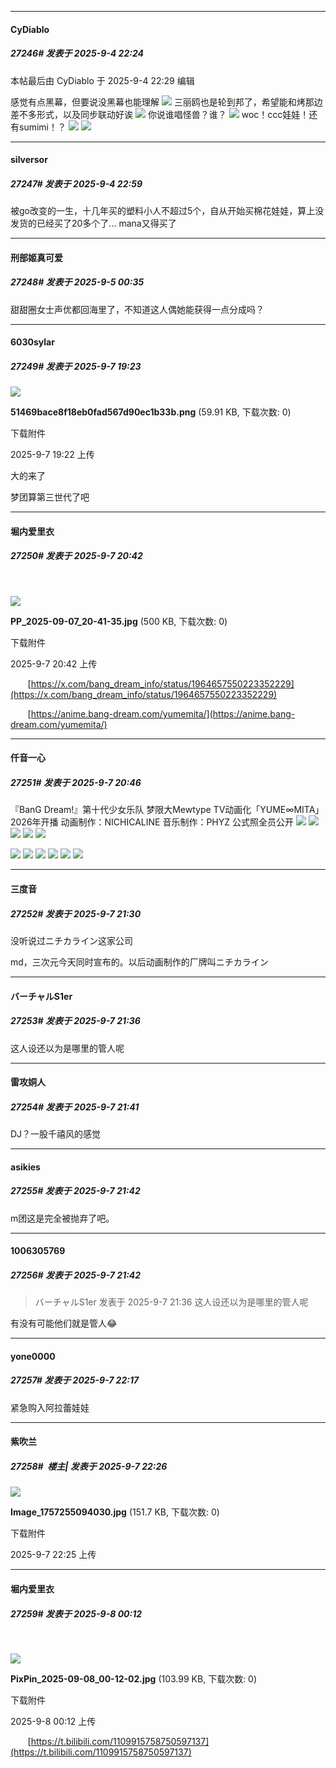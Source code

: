 ﻿
*****

####  CyDiablo  
##### 27246#       发表于 2025-9-4 22:24

 本帖最后由 CyDiablo 于 2025-9-4 22:29 编辑 

感觉有点黑幕，但要说没黑幕也能理解
<img src="https://p.sda1.dev/26/7e605e04e15d4891cd4f94506bc2ce5e/1756995625697.jpeg" referrerpolicy="no-referrer">
三丽鸥也是轮到邦了，希望能和烤那边差不多形式，以及同步联动好诶
<img src="https://p.sda1.dev/26/3c362f1c0e6e089c01f68ee9baee7919/1756995642785.png" referrerpolicy="no-referrer">
你说谁唱怪兽？谁？
<img src="https://p.sda1.dev/26/a809f88e12cf6890d79d3aa2e33637f5/1756995650640.jpeg" referrerpolicy="no-referrer">
woc！ccc娃娃！还有sumimi！？
<img src="https://p.sda1.dev/26/2eec79b698c99b831a2518fa1aafe9d2/Image_1756994237132.jpg" referrerpolicy="no-referrer">
<img src="https://p.sda1.dev/26/ae94e9e94ade37248d0bb8fd0995a96b/Image_1756994143806.jpg" referrerpolicy="no-referrer">


*****

####  silversor  
##### 27247#       发表于 2025-9-4 22:59

被go改变的一生，十几年买的塑料小人不超过5个，自从开始买棉花娃娃，算上没发货的已经买了20多个了... mana又得买了


*****

####  刑部姬真可爱  
##### 27248#       发表于 2025-9-5 00:35

甜甜圈女士声优都回海里了，不知道这人偶她能获得一点分成吗？


*****

####  6030sylar  
##### 27249#       发表于 2025-9-7 19:23

<img src="https://img.stage1st.com/forum/202509/07/192257awkizka4o342g4ao.png" referrerpolicy="no-referrer">

<strong>51469bace8f18eb0fad567d90ec1b33b.png</strong> (59.91 KB, 下载次数: 0)

下载附件

2025-9-7 19:22 上传

大的来了

梦团算第三世代了吧


*****

####  堀内爱里衣  
##### 27250#       发表于 2025-9-7 20:42

       

<img src="https://img.stage1st.com/forum/202509/07/204222vnrthukh5nrtfsgt.jpg" referrerpolicy="no-referrer">

<strong>PP_2025-09-07_20-41-35.jpg</strong> (500 KB, 下载次数: 0)

下载附件

2025-9-7 20:42 上传

       [https://x.com/bang_dream_info/status/1964657550223352229](https://x.com/bang_dream_info/status/1964657550223352229)

       [https://anime.bang-dream.com/yumemita/](https://anime.bang-dream.com/yumemita/)

*****

####  仟音一心  
##### 27251#       发表于 2025-9-7 20:46

『BanG Dream!』第十代少女乐队 梦限大Mewtype TV动画化「YUME∞MITA」2026年开播
动画制作：NICHICALINE
音乐制作：PHYZ 
公式照全员公开
<img src="https://p.sda1.dev/26/7dd99725c728f1920de55c544d1228e3/image.jpg" referrerpolicy="no-referrer">
<img src="https://p.sda1.dev/26/75acdc7e43c812ded88800a470cffe34/image.jpg" referrerpolicy="no-referrer">
<img src="https://p.sda1.dev/26/e7060d882594801439b76220c12d8091/image.jpg" referrerpolicy="no-referrer">
<img src="https://p.sda1.dev/26/d3040532cbd6e5ffe1dd4f159f95d699/image.jpg" referrerpolicy="no-referrer">
<img src="https://p.sda1.dev/26/ac68b96e89df36987344859d83bd4993/image.jpg" referrerpolicy="no-referrer">

<img src="https://p.sda1.dev/26/3ea752c893b90bf0655c3ff6ae445c8e/image.jpg" referrerpolicy="no-referrer">
<img src="https://p.sda1.dev/26/83331acf26223654ad432b0747a933c2/image.jpg" referrerpolicy="no-referrer">
<img src="https://p.sda1.dev/26/56f1baf898cb5d00be979e1417426635/image.jpg" referrerpolicy="no-referrer">
<img src="https://p.sda1.dev/26/2c8c99c37d6cbe992875efa802a4b0e9/image.jpg" referrerpolicy="no-referrer">
<img src="https://p.sda1.dev/26/903f87326ca5e43cea1b2cfa06d67971/image.jpg" referrerpolicy="no-referrer">
<img src="https://p.sda1.dev/26/aa443b9eaaab37c55efc463dcadd6882/image.jpg" referrerpolicy="no-referrer">


*****

####  三度音  
##### 27252#       发表于 2025-9-7 21:30

没听说过ニチカライン这家公司

md，三次元今天同时宣布的。以后动画制作的厂牌叫ニチカライン


*****

####  バーチャルS1er  
##### 27253#       发表于 2025-9-7 21:36

这人设还以为是哪里的管人呢


*****

####  雷攻姛人  
##### 27254#       发表于 2025-9-7 21:41

DJ？一股千禧风的感觉

*****

####  asikies  
##### 27255#       发表于 2025-9-7 21:42

m团这是完全被抛弃了吧。

*****

####  1006305769  
##### 27256#       发表于 2025-9-7 21:42

<blockquote>バーチャルS1er 发表于 2025-9-7 21:36
这人设还以为是哪里的管人呢</blockquote>
有没有可能他们就是管人😂


*****

####  yone0000  
##### 27257#       发表于 2025-9-7 22:17

紧急购入阿拉蕾娃娃


*****

####  紫吹兰  
##### 27258#         楼主| 发表于 2025-9-7 22:26

<img src="https://img.stage1st.com/forum/202509/07/062546kq2uo2dsu9o4zuhf.jpg" referrerpolicy="no-referrer">

<strong>Image_1757255094030.jpg</strong> (151.7 KB, 下载次数: 0)

下载附件

2025-9-7 22:25 上传


*****

####  堀内爱里衣  
##### 27259#       发表于 2025-9-8 00:12

       

<img src="https://img.stage1st.com/forum/202509/08/001218sqxkqfczq5qe1x1q.jpg" referrerpolicy="no-referrer">

<strong>PixPin_2025-09-08_00-12-02.jpg</strong> (103.99 KB, 下载次数: 0)

下载附件

2025-9-8 00:12 上传

       [https://t.bilibili.com/1109915758750597137](https://t.bilibili.com/1109915758750597137)

